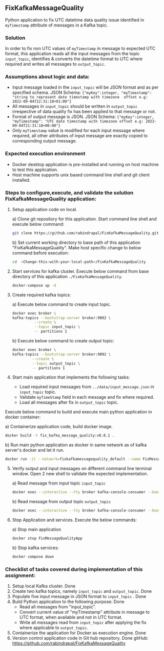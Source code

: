 ## FixKafkaMessageQuality
Python application to fix UTC datetime data quality issue identified in `myTimestamp` attribute of 
messages in a Kafka topic.

### Solution
  In order to fix non UTC values of `myTimestamp` in message to expected UTC format, this application reads all 
  the input messages from the topic `input_topic`, identifies & converts the datetime format to UTC where required
  and writes all messages to `output_topic`.

### Assumptions about logic and data:
* Input message loaded in the `input_topic` will be JSON format and as per specified schema.
    JSON Schema: `{"myKey":integer, "myTimestamp": "string to represent date timestamp with timezone 
              offset e.g: 2022-09-04T22:31:18+01:00"}`
* All messages in `input_topic` should be written in `output_topic` irrespective of data quality fix has been 
  applied to that message or not.
* Format of output message is JSON. JSON Schema: `{"myKey":integer, "myTimestamp": "UTC date timestamp with timezone offset e.g: 2022-09-04T21:31:18+00:00"}`
*  Only `myTimestamp` value is modified for each input message where required, all other attributes of input message
   are exactly copied to corresponding output message.
  
### Expected execution environment
* Docker desktop application is pre-installed and running on host machine to test this application.
* Host machine supports unix based command line shell and git client installed.

### Steps to configure,execute, and validate the solution **FixKafkaMessageQuality** application:

1. Setup application code on local.

   a) Clone git repository for this application. Start command line shell and execute below command:
   
    ```bash
    git clone https://github.com/rabindrapal/FixKafkaMessageQuality.git
    ```
   b) Set current working directory to base path of this application "FixKafkaMessageQuality". Make host specific change to below command before execution: 
   
      ```bash
      cd  <Change-this-with-your-local-path>/FixKafkaMessageQuality
      ```

2. Start services for kafka cluster. Execute below command from base directory of this application `./FixKafkaMessageQuality`.

      ```bash
      docker-compose up -d
      ```
3. Create required kafka topics: 
   
   a) Execute below command to create input topic.
   
   ```bash
   docker exec broker \
   kafka-topics --bootstrap-server broker:9092 \
             --create \
             --topic input_topic \
             -- partitions 1
   ```
   b) Execute below command to create output topic:
   
    ```bash
   docker exec broker \
   kafka-topics --bootstrap-server broker:9092 \
             --create \
             --topic output_topic \
             -- partitions 1
   ```
   
4. Start main application that implements the following tasks:
   * Load required input messages from `../data/input_message.json` in `input_topic` topic. 
   * Validate `myTimeStamp` field in each message and fix where required.
   * Load all messages after fix in `output_topic` topic.   
   
  Execute below command to build and execute main python application in docker container:

a) Containerize application code, build docker image.


```bash
docker build -t fix_kafka_message_quality:v0.0.1 .
```


b) Run main python application as docker in same network as of kafka server's docker and let it run.
      
      
```bash
docker run -it --network=fixkafkamessagequality_default --name FixMessageQualityApp fix_kafka_message_quality:v0.0.1
```


5. Verify output and input messages on different command line terminal window. Open 2 new shell to validate the expected implementation.

   a) Read message from input topic `input_topic`
   
    ```bash
    docker exec --interactive --tty broker kafka-console-consumer --bootstrap-server broker:9092  --topic input_topic --from-beginning
      ```
   b) Read message from output topic `output_topic`
   
      ```bash
      docker exec --interactive --tty broker kafka-console-consumer --bootstrap-server broker:9092  --topic output_topic --from-beginning
      ```
   
6. Stop Application and services. Execute the below commands:

    a) Stop main application
    
      ```bash
      docker stop FixMessageQualityApp
      ```
   b) Stop kafka services:
   
      ```bash
      docker compose down
      ```
        
### Checklist of tasks covered during implementation of this assignment:

1. Setup local Kafka cluster. Done
2. Create two kafka topics, namely `input_topic` and `output_topic`. Done
3. Populate five input message in JSON format to `input_topic` . Done
4. Build Python application to the following purpose: Done
   *  Read all messages from "input_topic".
   *  Convert current value of "myTimestamp" attribute in message to UTC format,  when available and not in UTC format.
   *   Write all messages read from `input_topic` after applying the fix where applicable to `output_topic`.
5. Containerize the application for Docker as execution engine. Done
6. Version control application code in Git hub repository. Done
     gitHub: https://github.com/rabindrapal/FixKafkaMessageQuality




